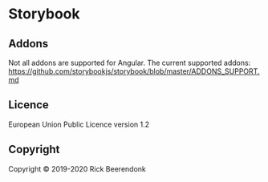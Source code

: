 # Storybook

## Addons

Not all addons are supported for Angular. The current supported addons: https://github.com/storybookjs/storybook/blob/master/ADDONS_SUPPORT.md

## Licence

European Union Public Licence version 1.2

## Copyright

Copyright © 2019-2020 Rick Beerendonk
